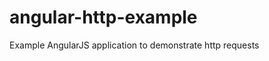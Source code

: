 angular-http-example
====================

Example AngularJS application to demonstrate http requests
